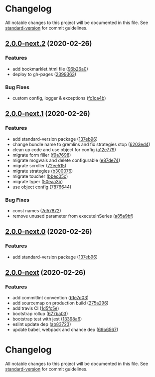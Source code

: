 # Changelog

All notable changes to this project will be documented in this file. See [standard-version](https://github.com/conventional-changelog/standard-version) for commit guidelines.

## [2.0.0-next.2](https://github.com/marmelab/gremlins.js/compare/v2.0.0-next.1...v2.0.0-next.2) (2020-02-26)

### Features

-   add bookmarklet.html file ([96b26a0](https://github.com/marmelab/gremlins.js/commit/96b26a080605d42149afa669447523ff774b5b1a))
-   deploy to gh-pages ([2399363](https://github.com/marmelab/gremlins.js/commit/2399363ac114037a5292d520eeb55e5883cdaaeb))

### Bug Fixes

-   custom config, logger & exceptions ([fc1ca4b](https://github.com/marmelab/gremlins.js/commit/fc1ca4b7728227f463a4c49706c66f237df24c88))

## [2.0.0-next.1](https://github.com/marmelab/gremlins.js/compare/v2.0.0-next...v2.0.0-next.1) (2020-02-26)

### Features

-   add standard-version package ([137eb96](https://github.com/marmelab/gremlins.js/commit/137eb96e4f635fb6f5a1bc348dce430dfa31c990))
-   change bundle name to gremlins and fix strategies stop ([6203ed4](https://github.com/marmelab/gremlins.js/commit/6203ed4f34040247672f1e436b19278c84759ecb))
-   clean up code and use object for config ([a12e779](https://github.com/marmelab/gremlins.js/commit/a12e77983d19f8951261a5dd9e694ae75943694e))
-   migrate form filler ([f9a7698](https://github.com/marmelab/gremlins.js/commit/f9a7698c88ead3f9b908e57e58f1e45bb2b8a999))
-   migrate mogwais and delete configurable ([e87de74](https://github.com/marmelab/gremlins.js/commit/e87de74608510a9b8b5c96a3e50ffe6d0fdc9686))
-   migrate scroller ([72ee515](https://github.com/marmelab/gremlins.js/commit/72ee515ed25a7694c6b9a5d79a67b7ac39619da4))
-   migrate strategies ([b300076](https://github.com/marmelab/gremlins.js/commit/b3000764f5acf6623e969944152db640868220aa))
-   migrate toucher ([bbec05c](https://github.com/marmelab/gremlins.js/commit/bbec05c221599d9dbf15628b465f27df45f38c7d))
-   migrate typer ([50eaa3b](https://github.com/marmelab/gremlins.js/commit/50eaa3b54f3f3763234f153d31aefb5fc0c3886d))
-   use object config ([7876644](https://github.com/marmelab/gremlins.js/commit/7876644f5d4cac10b4803d6c4c94177b47efe08d))

### Bug Fixes

-   const names ([7d57872](https://github.com/marmelab/gremlins.js/commit/7d578723c447fccc6bd31776601ac407dc73c352))
-   remove unused parameter from executeInSeries ([a85a9bf](https://github.com/marmelab/gremlins.js/commit/a85a9bf75897f8e3c690981ae19e459b9130de30))

## [2.0.0-next.0](https://github.com/marmelab/gremlins.js/compare/v2.0.0-next...v2.0.0-next.0) (2020-02-26)

### Features

-   add standard-version package ([137eb96](https://github.com/marmelab/gremlins.js/commit/137eb96e4f635fb6f5a1bc348dce430dfa31c990))

## [2.0.0-next](https://github.com/marmelab/gremlins.js/compare/v0.1.0...v2.0.0-next) (2020-02-26)

### Features

-   add commitlint convention ([b1e7d03](https://github.com/marmelab/gremlins.js/commit/b1e7d03aae45de6aa37c26e00fed59bd39600218))
-   add sourcemap on production build ([275a296](https://github.com/marmelab/gremlins.js/commit/275a2961283ac0adafc45a662cfdc1886696f7ac))
-   add travis CI ([1d5fc5e](https://github.com/marmelab/gremlins.js/commit/1d5fc5ece866fa1373ca224dde0a431221ba271c))
-   bootstrap rollup ([677ba03](https://github.com/marmelab/gremlins.js/commit/677ba0318708da2780a1288124dc2d424f5130f1))
-   bootstrap test with jest ([13398a6](https://github.com/marmelab/gremlins.js/commit/13398a680774e2035d1b9757f24f3999a96ae278))
-   eslint update dep ([ab83723](https://github.com/marmelab/gremlins.js/commit/ab83723d82bcf423afd06a1f9294ad782a234b52))
-   update babel, webpack and chance dep ([69b6567](https://github.com/marmelab/gremlins.js/commit/69b6567e4292e9cad2e8614fa7b26d10d58d680b))

# Changelog

All notable changes to this project will be documented in this file. See [standard-version](https://github.com/conventional-changelog/standard-version) for commit guidelines.
